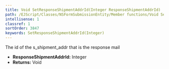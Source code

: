 ```yaml
---
title: Void SetResponseShipmentAddrId(Integer ResponseShipmentAddrId)
path: /EJScript/Classes/NSFormSubmissionEntity/Member functions/Void SetResponseShipmentAddrId(Integer p_0)
intellisense: 1
classref: 1
sortOrder: 3847
keywords: SetResponseShipmentAddrId(Integer)
---
```



The id of the s\_shipment_addr that is the response mail



* **ResponseShipmentAddrId:** Integer
* **Returns:** Void


